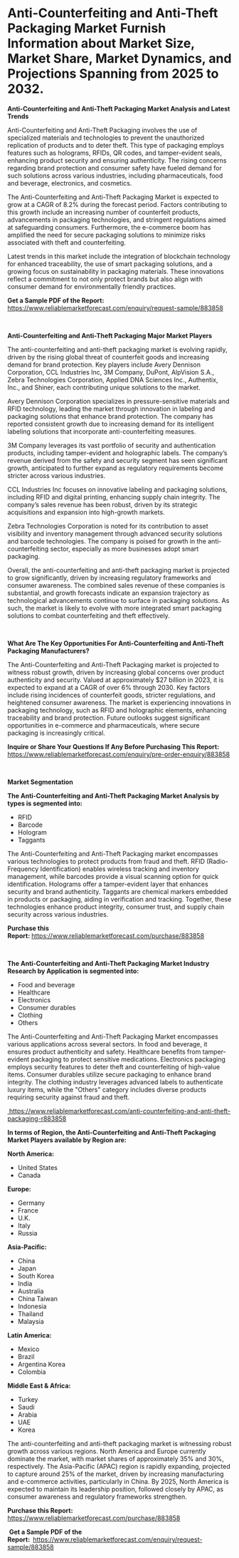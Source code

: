 <p><h1>Anti-Counterfeiting and Anti-Theft Packaging Market Furnish Information about Market Size, Market Share, Market Dynamics, and Projections Spanning from 2025 to 2032.</h1></p><p><strong>Anti-Counterfeiting and Anti-Theft Packaging Market Analysis and Latest Trends</strong></p>
<p><p>Anti-Counterfeiting and Anti-Theft Packaging involves the use of specialized materials and technologies to prevent the unauthorized replication of products and to deter theft. This type of packaging employs features such as holograms, RFIDs, QR codes, and tamper-evident seals, enhancing product security and ensuring authenticity. The rising concerns regarding brand protection and consumer safety have fueled demand for such solutions across various industries, including pharmaceuticals, food and beverage, electronics, and cosmetics.</p><p>The Anti-Counterfeiting and Anti-Theft Packaging Market is expected to grow at a CAGR of 8.2% during the forecast period. Factors contributing to this growth include an increasing number of counterfeit products, advancements in packaging technologies, and stringent regulations aimed at safeguarding consumers. Furthermore, the e-commerce boom has amplified the need for secure packaging solutions to minimize risks associated with theft and counterfeiting. </p><p>Latest trends in this market include the integration of blockchain technology for enhanced traceability, the use of smart packaging solutions, and a growing focus on sustainability in packaging materials. These innovations reflect a commitment to not only protect brands but also align with consumer demand for environmentally friendly practices.</p></p>
<p><strong>Get a Sample PDF of the Report:&nbsp;</strong> <a href="https://www.reliablemarketforecast.com/enquiry/request-sample/883858?utm_campaign=1197&utm_medium=2&utm_source=Github&utm_content=ia&utm_term=19042025&utm_id=anti-counterfeiting-and-anti-theft-packaging">https://www.reliablemarketforecast.com/enquiry/request-sample/883858</a></p>
<p>&nbsp;</p>
<p><strong>Anti-Counterfeiting and Anti-Theft Packaging Major Market Players</strong></p>
<p><p>The anti-counterfeiting and anti-theft packaging market is evolving rapidly, driven by the rising global threat of counterfeit goods and increasing demand for brand protection. Key players include Avery Dennison Corporation, CCL Industries Inc, 3M Company, DuPont, AlpVision S.A., Zebra Technologies Corporation, Applied DNA Sciences Inc., Authentix, Inc., and Shiner, each contributing unique solutions to the market.</p><p>Avery Dennison Corporation specializes in pressure-sensitive materials and RFID technology, leading the market through innovation in labeling and packaging solutions that enhance brand protection. The company has reported consistent growth due to increasing demand for its intelligent labeling solutions that incorporate anti-counterfeiting measures.</p><p>3M Company leverages its vast portfolio of security and authentication products, including tamper-evident and holographic labels. The company’s revenue derived from the safety and security segment has seen significant growth, anticipated to further expand as regulatory requirements become stricter across various industries.</p><p>CCL Industries Inc focuses on innovative labeling and packaging solutions, including RFID and digital printing, enhancing supply chain integrity. The company’s sales revenue has been robust, driven by its strategic acquisitions and expansion into high-growth markets.</p><p>Zebra Technologies Corporation is noted for its contribution to asset visibility and inventory management through advanced security solutions and barcode technologies. The company is poised for growth in the anti-counterfeiting sector, especially as more businesses adopt smart packaging.</p><p>Overall, the anti-counterfeiting and anti-theft packaging market is projected to grow significantly, driven by increasing regulatory frameworks and consumer awareness. The combined sales revenue of these companies is substantial, and growth forecasts indicate an expansion trajectory as technological advancements continue to surface in packaging solutions. As such, the market is likely to evolve with more integrated smart packaging solutions to combat counterfeiting and theft effectively.</p></p>
<p>&nbsp;</p>
<p><strong>What Are The Key Opportunities For Anti-Counterfeiting and Anti-Theft Packaging Manufacturers?</strong></p>
<p><p>The Anti-Counterfeiting and Anti-Theft Packaging market is projected to witness robust growth, driven by increasing global concerns over product authenticity and security. Valued at approximately $27 billion in 2023, it is expected to expand at a CAGR of over 6% through 2030. Key factors include rising incidences of counterfeit goods, stricter regulations, and heightened consumer awareness. The market is experiencing innovations in packaging technology, such as RFID and holographic elements, enhancing traceability and brand protection. Future outlooks suggest significant opportunities in e-commerce and pharmaceuticals, where secure packaging is increasingly critical.</p></p>
<p><strong>Inquire or Share Your Questions If Any Before Purchasing This Report:</strong> <a href="https://www.reliablemarketforecast.com/enquiry/pre-order-enquiry/883858?utm_campaign=1197&utm_medium=2&utm_source=Github&utm_content=ia&utm_term=19042025&utm_id=anti-counterfeiting-and-anti-theft-packaging">https://www.reliablemarketforecast.com/enquiry/pre-order-enquiry/883858</a></p>
<p>&nbsp;</p>
<p><strong>Market Segmentation</strong></p>
<p><strong>The Anti-Counterfeiting and Anti-Theft Packaging Market Analysis by types is segmented into:</strong></p>
<p><ul><li>RFID</li><li>Barcode</li><li>Hologram</li><li>Taggants</li></ul></p>
<p><p>The Anti-Counterfeiting and Anti-Theft Packaging market encompasses various technologies to protect products from fraud and theft. RFID (Radio-Frequency Identification) enables wireless tracking and inventory management, while barcodes provide a visual scanning option for quick identification. Holograms offer a tamper-evident layer that enhances security and brand authenticity. Taggants are chemical markers embedded in products or packaging, aiding in verification and tracking. Together, these technologies enhance product integrity, consumer trust, and supply chain security across various industries.</p></p>
<p><strong>Purchase this Report:&nbsp;</strong><a href="https://www.reliablemarketforecast.com/purchase/883858?utm_campaign=1197&utm_medium=2&utm_source=Github&utm_content=ia&utm_term=19042025&utm_id=anti-counterfeiting-and-anti-theft-packaging">https://www.reliablemarketforecast.com/purchase/883858</a></p>
<p>&nbsp;</p>
<p><strong>The Anti-Counterfeiting and Anti-Theft Packaging Market Industry Research by Application is segmented into:</strong></p>
<p><ul><li>Food and beverage</li><li>Healthcare</li><li>Electronics</li><li>Consumer durables</li><li>Clothing</li><li>Others</li></ul></p>
<p><p>The Anti-Counterfeiting and Anti-Theft Packaging Market encompasses various applications across several sectors. In food and beverage, it ensures product authenticity and safety. Healthcare benefits from tamper-evident packaging to protect sensitive medications. Electronics packaging employs security features to deter theft and counterfeiting of high-value items. Consumer durables utilize secure packaging to enhance brand integrity. The clothing industry leverages advanced labels to authenticate luxury items, while the "Others" category includes diverse products requiring security against fraud and theft.</p></p>
<p><a href="https://www.reliablemarketforecast.com/anti-counterfeiting-and-anti-theft-packaging-r883858?utm_campaign=1197&utm_medium=2&utm_source=Github&utm_content=ia&utm_term=19042025&utm_id=anti-counterfeiting-and-anti-theft-packaging">&nbsp;https://www.reliablemarketforecast.com/anti-counterfeiting-and-anti-theft-packaging-r883858</a></p>
<p><strong>In terms of Region, the Anti-Counterfeiting and Anti-Theft Packaging Market Players available by Region are:</strong></p>
<p>
    <p> <strong> North America: </strong>
        <ul>
            <li>United States</li>
            <li>Canada</li>
        </ul>
        </p> 
    <p> <strong> Europe: </strong>
        <ul>
            <li>Germany</li>
            <li>France</li>
            <li>U.K.</li>
            <li>Italy</li>
            <li>Russia</li>
        </ul>
        </p> 
    <p> <strong> Asia-Pacific: </strong>
        <ul>
            <li>China</li>
            <li>Japan</li>
            <li>South Korea</li>
            <li>India</li>
            <li>Australia</li>
            <li>China Taiwan</li>
            <li>Indonesia</li>
            <li>Thailand</li>
            <li>Malaysia</li>
        </ul>
        </p> 
    <p> <strong> Latin America: </strong>
        <ul>
            <li>Mexico</li>
            <li>Brazil</li>
            <li>Argentina Korea</li>
            <li>Colombia</li>
        </ul>
        </p> 
    <p> <strong> Middle East & Africa: </strong>
        <ul>
            <li>Turkey</li>
            <li>Saudi</li>
            <li>Arabia</li>
            <li>UAE</li>
            <li>Korea</li>
        </ul>
    </p>
    </p>
<p><p>The anti-counterfeiting and anti-theft packaging market is witnessing robust growth across various regions. North America and Europe currently dominate the market, with market shares of approximately 35% and 30%, respectively. The Asia-Pacific (APAC) region is rapidly expanding, projected to capture around 25% of the market, driven by increasing manufacturing and e-commerce activities, particularly in China. By 2025, North America is expected to maintain its leadership position, followed closely by APAC, as consumer awareness and regulatory frameworks strengthen.</p></p>
<p><strong>Purchase this Report: </strong><a href="https://www.reliablemarketforecast.com/purchase/883858?utm_campaign=1197&utm_medium=2&utm_source=Github&utm_content=ia&utm_term=19042025&utm_id=anti-counterfeiting-and-anti-theft-packaging">https://www.reliablemarketforecast.com/purchase/883858</a></p>
<p>&nbsp;<strong>Get a Sample PDF of the Report:&nbsp;&nbsp;</strong><a href="https://www.reliablemarketforecast.com/enquiry/request-sample/883858?utm_campaign=1197&utm_medium=2&utm_source=Github&utm_content=ia&utm_term=19042025&utm_id=anti-counterfeiting-and-anti-theft-packaging">https://www.reliablemarketforecast.com/enquiry/request-sample/883858</a></p>
<p><strong></strong></p>
<p><p></p><p></p><p></p></p>